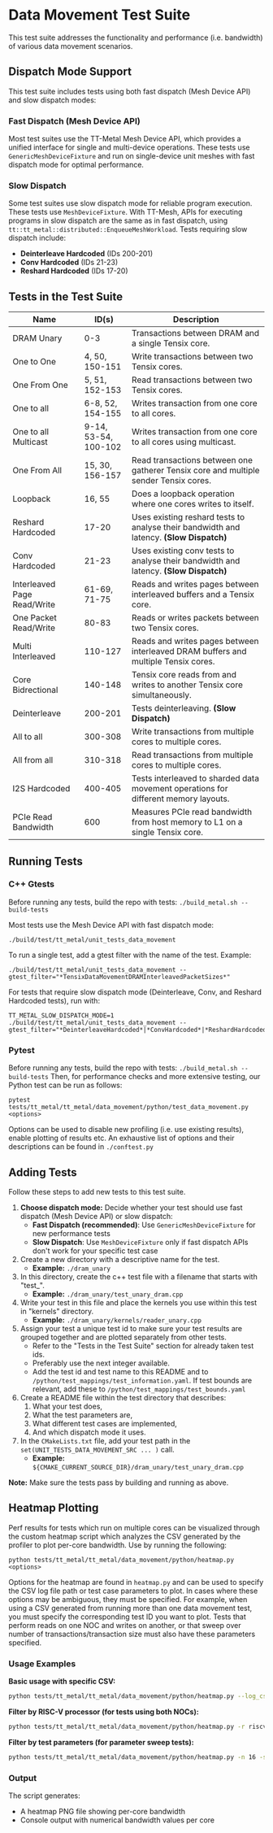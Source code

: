 # Data Movement Test Suite

This test suite addresses the functionality and performance (i.e. bandwidth) of various data movement scenarios.

## Dispatch Mode Support
This test suite includes tests using both fast dispatch (Mesh Device API) and slow dispatch modes:

### Fast Dispatch (Mesh Device API)
Most test suites use the TT-Metal Mesh Device API, which provides a unified interface for single and multi-device operations. These tests use `GenericMeshDeviceFixture` and run on single-device unit meshes with fast dispatch mode for optimal performance.

### Slow Dispatch
Some test suites use slow dispatch mode for reliable program execution. These tests use `MeshDeviceFixture`. With TT-Mesh, APIs for executing programs in slow dispatch are the same as in fast dispatch, using `tt::tt_metal::distributed::EnqueueMeshWorkload`. Tests requiring slow dispatch include:
- **Deinterleave Hardcoded** (IDs 200-201)
- **Conv Hardcoded** (IDs 21-23)
- **Reshard Hardcoded** (IDs 17-20)

## Tests in the Test Suite

| Name                        | ID(s)                | Description                                                                             |
| ----------                  | -----                | ----------------------------------------------------                                    |
| DRAM Unary                  | 0-3                  | Transactions between DRAM and a single Tensix core.                                     |
| One to One                  | 4, 50, 150-151       | Write transactions between two Tensix cores.                                            |
| One From One                | 5, 51, 152-153       | Read transactions between two Tensix cores.                                             |
| One to all                  | 6-8, 52, 154-155     | Writes transaction from one core to all cores.                                          |
| One to all Multicast        | 9-14, 53-54, 100-102 | Writes transaction from one core to all cores using multicast.                          |
| One From All                | 15, 30, 156-157      | Read transactions between one gatherer Tensix core and multiple sender Tensix cores.    |
| Loopback                    | 16, 55               | Does a loopback operation where one cores writes to itself.                             |
| Reshard Hardcoded           | 17-20                | Uses existing reshard tests to analyse their bandwidth and latency. **(Slow Dispatch)** |
| Conv Hardcoded              | 21-23                | Uses existing conv tests to analyse their bandwidth and latency. **(Slow Dispatch)**    |
| Interleaved Page Read/Write | 61-69, 71-75         | Reads and writes pages between interleaved buffers and a Tensix core.                   |
| One Packet Read/Write       | 80-83                | Reads or writes packets between two Tensix cores.                                       |
| Multi Interleaved           | 110-127              | Reads and writes pages between interleaved DRAM buffers and multiple Tensix cores.      |
| Core Bidrectional           | 140-148              | Tensix core reads from and writes to another Tensix core simultaneously.                |
| Deinterleave                | 200-201              | Tests deinterleaving. **(Slow Dispatch)**                                               |
| All to all                  | 300-308              | Write transactions from multiple cores to multiple cores.                               |
| All from all                | 310-318              | Read transactions from multiple cores to multiple cores.                                |
| I2S Hardcoded               | 400-405              | Tests interleaved to sharded data movement operations for different memory layouts.     |
| PCIe Read Bandwidth         | 600                  | Measures PCIe read bandwidth from host memory to L1 on a single Tensix core.            |

## Running Tests
### C++ Gtests
Before running any tests, build the repo with tests: ```./build_metal.sh --build-tests```

Most tests use the Mesh Device API with fast dispatch mode:
```
./build/test/tt_metal/unit_tests_data_movement
```

To run a single test, add a gtest filter with the name of the test. Example:
```
./build/test/tt_metal/unit_tests_data_movement --gtest_filter="*TensixDataMovementDRAMInterleavedPacketSizes*"
```

For tests that require slow dispatch mode (Deinterleave, Conv, and Reshard Hardcoded tests), run with:
```
TT_METAL_SLOW_DISPATCH_MODE=1 ./build/test/tt_metal/unit_tests_data_movement --gtest_filter="*DeinterleaveHardcoded*|*ConvHardcoded*|*ReshardHardcoded*"
```

### Pytest
Before running any tests, build the repo with tests: ```./build_metal.sh --build-tests```
Then, for performance checks and more extensive testing, our Python test can be run as follows:
```
pytest tests/tt_metal/tt_metal/data_movement/python/test_data_movement.py <options>
```

Options can be used to disable new profiling (i.e. use existing results), enable plotting of results etc.
An exhaustive list of options and their descriptions can be found in `./conftest.py`

## Adding Tests
Follow these steps to add new tests to this test suite.

1. **Choose dispatch mode:** Decide whether your test should use fast dispatch (Mesh Device API) or slow dispatch:
    - **Fast Dispatch (recommended)**: Use `GenericMeshDeviceFixture` for new performance tests
    - **Slow Dispatch**: Use `MeshDeviceFixture` only if fast dispatch APIs don't work for your specific test case
2. Create a new directory with a descriptive name for the test.
    - **Example:** `./dram_unary`
3. In this directory, create the c++ test file with a filename that starts with "test_".
    - **Example:** `./dram_unary/test_unary_dram.cpp`
4. Write your test in this file and place the kernels you use within this test in "kernels" directory.
    - **Example:** `./dram_unary/kernels/reader_unary.cpp`
5. Assign your test a unique test id to make sure your test results are grouped together and are plotted separately from other tests.
    - Refer to the "Tests in the Test Suite" section for already taken test ids.
    - Preferably use the next integer available.
    - Add the test id and test name to this README and to `/python/test_mappings/test_information.yaml`. If test bounds are relevant, add these to `/python/test_mappings/test_bounds.yaml`
6. Create a README file within the test directory that describes:
    1. What your test does,
    2. What the test parameters are,
    3. What different test cases are implemented,
    4. And which dispatch mode it uses.
7. In the `CMakeLists.txt` file, add your test path in the `set(UNIT_TESTS_DATA_MOVEMENT_SRC ... )` call.
    - **Example:** `${CMAKE_CURRENT_SOURCE_DIR}/dram_unary/test_unary_dram.cpp`

**Note:** Make sure the tests pass by building and running as above.

## Heatmap Plotting

Perf results for tests which run on multiple cores can be visualized through the custom heatmap script which analyzes the CSV generated by the profiler to plot per-core bandwidth. Use by running the following:
```
python tests/tt_metal/tt_metal/data_movement/python/heatmap.py <options>
```

Options for the heatmap are found in `heatmap.py` and can be used to specify the CSV log file path or test case parameters to plot. In cases where these options may be ambiguous, they must be specified. For example, when using a CSV generated from running more than one data movement test, you must specify the corresponding test ID you want to plot. Tests that perform reads on one NOC and writes on another, or that sweep over number of transactions/transaction size must also have these parameters specified.
### Usage Examples

**Basic usage with specific CSV:**
```bash
python tests/tt_metal/tt_metal/data_movement/python/heatmap.py --log_csv generated/profiler/.logs/saved/test.csv
```

**Filter by RISC-V processor (for tests using both NOCs):**
```bash
python tests/tt_metal/tt_metal/data_movement/python/heatmap.py -r riscv_1
```

**Filter by test parameters (for parameter sweep tests):**
```bash
python tests/tt_metal/tt_metal/data_movement/python/heatmap.py -n 16 -s 4096
```
### Output
The script generates:
- A heatmap PNG file showing per-core bandwidth
- Console output with numerical bandwidth values per core
